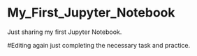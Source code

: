 # My_First_Jupyter_Notebook
Just sharing my first Jupyter Notebook.

#Editing again just completing the necessary task and practice.
